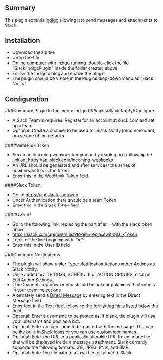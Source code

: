 ## Summary
This plugin extends [Indigo](http://www.indigodomo.com) allowing it to send messages and attachments to Slack.
## Installation
* Download the zip file
* Unzip the file
* On the computer with Indigo running, double-click the file "Slack.indigoPlugin" inside the folder created above
* Follow the Indigo dialog and enable the plugin
* The plugin should be visible in the Plugins drop-down menu as "Slack Notify"

## Configuration
###Configure Plugin
In the menu: Indigo 6/Plugins/Slack Notify/Configure...
  * A Slack Team is required. Register for an account at slack.com and set up a team
  * Optional: Create a channel to be used for Slack Notify (recommended), or use one of the defaults
  
####WebHook Token
  * Set up an incoming webhook integration by reading and following the link on: https://api.slack.com/incoming-webhooks
  * An URL should be generated and after services/ the series of numbers/letters is the token
  * Enter this in the WebHook Token field
  
####Slack Token
  * Go to: https://api.slack.com/web
  * Under Authentication there should be a team Token
  * Enter this in the Slack Token field
  
####User ID
  * Go to the following link, replacing the part after = with the slack token above
  * https://slack.com/api/users.list?token=replacewithSlackToken
  * Look for the line begining with: "id":
  * Enter this in the User ID field
  
###Configure Notifications
  * The plugin will show under Type: Notification Actions under Actions as Slack Notify.
  * Once added to a TRIGGER, SCHEDULE or ACTION GROUPS, click on Edit Action Settings...
  * The Channel drop down menu should be auto populated with channels in your team; select one.
  * Alternately send a [Direct Message](https://slack.zendesk.com/hc/en-us/articles/202009646-Using-channel-group-everyone) by entering text in the Direct Message field.
  * Enter text in the Text field, following the formatting hints listed below the field.
  * Optional: Enter a username to be posted as. If blank, the plugin will use your username and post as a bot.
  * Optional: Enter an icon name to be posted with the message. This can be the built-in Slack icons or you can use [custom icon names](https://my.slack.com/customize/emoji).
  * Optional: Enter the URL to a publically sharable URL for an image file that will be displayed inside a message attachment. Slack currently supports the following formats: GIF, JPEG, PNG, and BMP.
  * Optional: Enter the file path to a local file to upload to Slack.
